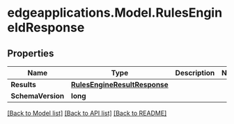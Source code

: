 # edgeapplications.Model.RulesEngineIdResponse

## Properties

Name | Type | Description | Notes
------------ | ------------- | ------------- | -------------
**Results** | [**RulesEngineResultResponse**](RulesEngineResultResponse.md) |  | 
**SchemaVersion** | **long** |  | 

[[Back to Model list]](../README.md#documentation-for-models) [[Back to API list]](../README.md#documentation-for-api-endpoints) [[Back to README]](../README.md)

